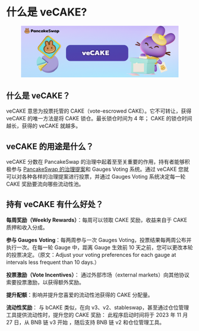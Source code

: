 # 什么是 veCAKE?

<figure><img src="../../.gitbook/assets/image (244).png" alt=""><figcaption></figcaption></figure>

## 什么是 veCAKE？&#x20;

veCAKE 意思为投票托管的 CAKE（vote-escrowed CAKE）。它不可转让，获得 veCAKE 的唯一方法是将 CAKE 锁仓。最长锁仓时间为 4 年； CAKE 的锁仓时间越长，获得的 veCAKE 就越多。&#x20;

## veCAKE 的用途是什么？&#x20;

veCAKE 分数在 PancakeSwap 的治理中起着至至关重要的作用，持有者能够积极参与 [PancakeSwap 的治理提案](https://pancakeswap.finance/voting)和 Gauges Voting 系统。通过 veCAKE 您就可以对各种各样的治理提案进行投票，并通过 Gauges Voting 系统决定每一轮 CAKE 奖励要流向哪些流动性池。&#x20;

## 持有 veCAKE 有什么好处？&#x20;

**每周奖励（Weekly Rewards）**：每周可以领取 CAKE 奖励，收益来自于 CAKE 质押和收入分成。

**参与 Gauges** **Voting**：每两周参与一次 Gauges Voting，投票结果每两周公布并执行一次。在每一轮 Gauge 中，距离 Gauge 生效前 10 天之前，您可以更改本轮的投票决定。（原文：Adjust your voting preferences for each gauge at intervals less frequent than 10 days.）

**投票激励（Vote Incentives）**： 通过外部市场（external markets）向其他协议索要投票激励，以获得额外奖励。&#x20;

**提升配额**：影响并提升您喜爱的流动性池获得的 CAKE 分配量。&#x20;

**流动性奖励**： 与 bCAKE 类似，在向 v3、v2、stableswap，甚至通过仓位管理工具提供流动性时，提升您的 CAKE 奖励： 此程序启动时间将于 2023 年 11 月 27 日，从 BNB 链 v3 开始 ，随后支持 BNB 链 v2 和仓位管理工具。
